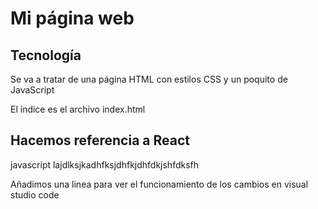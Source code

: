 # Mi página web 

## Tecnología 
Se va a tratar de una página HTML con estilos CSS y un poquito de JavaScript

El índice es el archivo index.html

## Hacemos referencia a React
javascript
 lajdlksjkadhfksjdhfkjdhfdkjshfdksfh


Añadimos una linea para ver el funcionamiento de los cambios en visual studio code